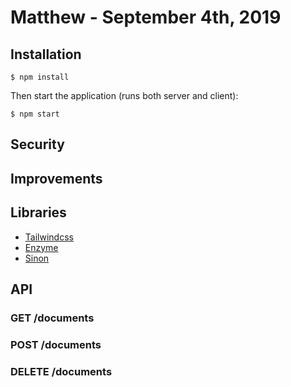 # Matthew - September 4th, 2019

## Installation

```
$ npm install
```
Then start the application (runs both server and client):
```
$ npm start
```

## Security

## Improvements

## Libraries
- [Tailwindcss](https://tailwindcss.com/)
- [Enzyme](https://airbnb.io/enzyme/)
- [Sinon](https://sinonjs.org/)

## API

### GET /documents

### POST /documents

### DELETE /documents